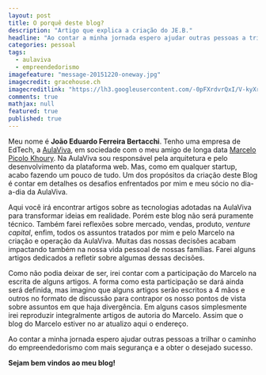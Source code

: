 ```yaml
---
layout: post
title: O porquê deste blog?
description: "Artigo que explica a criação do JE.B."
headline: "Ao contar a minha jornada espero ajudar outras pessoas a trilhar o caminho do empreendedorismo com mais segurança e a obter o desejado sucesso."
categories: pessoal
tags: 
  - aulaviva
  - empreendedorismo
imagefeature: "message-20151220-oneway.jpg"
imagecredit: gracehouse.ch
imagecreditlink: "https://lh3.googleusercontent.com/-0pFXrdvrQxI/V-kyXr5bZbI/AAAAAAAABtA/s6kHBmtl6os1o6xUTcQ6GuLoqa44-wFkwCCo/s0/message-20151220-oneway.jpg"
comments: true
mathjax: null
featured: true
published: true
---
```

Meu nome é **João Eduardo Ferreira Bertacchi**. Tenho uma empresa de EdTech, a [AulaViva](https://aulaviva.com.br), em sociedade com o meu amigo de longa data [Marcelo Picolo Khoury](https://www.linkedin.com/in/mpkhoury/). Na AulaViva sou responsável pela arquitetura e pelo desenvolvimento da plataforma web. Mas, como em qualquer startup, acabo fazendo um pouco de tudo. Um dos propósitos da criação deste Blog é contar em detalhes os desafios enfrentados por mim e meu sócio no dia-a-dia da AulaViva.

Aqui você irá encontrar artigos sobre as tecnologias adotadas na AulaViva para transformar ideias em realidade. Porém este blog não será puramente técnico. Também farei reflexões sobre mercado, vendas, produto, *venture capital*, enfim, todos os assuntos tratados por mim e pelo Marcelo na criação e operação da AulaViva. Muitas das nossas decisões acabam impactando também na nossa vida pessoal de nossas famílias. Farei alguns artigos dedicados a refletir sobre algumas dessas decisões.

Como não podia deixar de ser, irei contar com a participação do Marcelo na escrita de alguns artigos. A forma como esta participação se dará ainda será definida, mas imagino que alguns artigos serão escritos a 4 mãos e outros no formato de discussão para contrapor os nosso pontos de vista sobre assuntos em que haja divergência. Em alguns casos simplesmente irei reproduzir integralmente artigos de autoria do Marcelo. Assim que o blog do Marcelo estiver no ar atualizo aqui o endereço.

Ao contar a minha jornada espero ajudar outras pessoas a trilhar o caminho do empreendedorismo com mais segurança e a obter o desejado sucesso.

**Sejam bem vindos ao meu blog!**